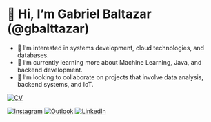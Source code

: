 # 👋 Hi, I’m Gabriel Baltazar (@gbalttazar)

- 👀 I’m interested in systems development, cloud technologies, and databases.
- 🌱 I’m currently learning more about Machine Learning, Java, and backend development.
- 💞️ I’m looking to collaborate on projects that involve data analysis, backend systems, and IoT.

[![CV](https://cdn-icons-png.flaticon.com/512/149/149336.png)]([https://drive.google.com/file/d/1G5uROrn1xYBwm4KMEY3fLthrSXUI8vYq/view])


 
[![Instagram](https://img.shields.io/badge/Instagram-E4405F?style=for-the-badge&logo=instagram&logoColor=white)](https://www.instagram.com/gbalttazar_)
[![Outlook](https://img.shields.io/badge/Outlook-0078D4?style=for-the-badge&logo=microsoft-outlook&logoColor=white)](mailto:baltazar.sit@outlook.com)
[![LinkedIn](https://img.shields.io/badge/LinkedIn-0077B5?style=for-the-badge&logo=linkedin&logoColor=white)](https://www.linkedin.com/in/gabriel-baltazar-10a1422a4/)
